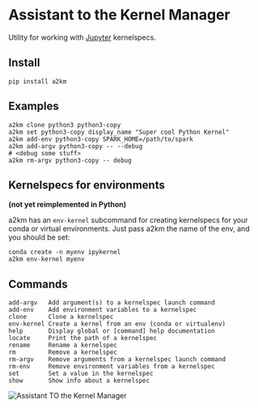 # Assistant to the Kernel Manager

Utility for working with [Jupyter](https://jupyter.org) kernelspecs.

## Install

```
pip install a2km
```

## Examples

```
a2km clone python3 python3-copy
a2km set python3-copy display_name "Super cool Python Kernel"
a2km add-env python3-copy SPARK_HOME=/path/to/spark
a2km add-argv python3-copy -- --debug
# <debug some stuff>
a2km rm-argv python3-copy -- debug
```

## Kernelspecs for environments

**(not yet reimplemented in Python)**

a2km has an `env-kernel` subcommand for creating kernelspecs for your conda or virtual environments.
Just pass a2km the name of the env, and you should be set:

```
conda create -n myenv ipykernel
a2km env-kernel myenv
```

## Commands

```
add-argv   Add argument(s) to a kernelspec launch command
add-env    Add environment variables to a kernelspec
clone      Clone a kernelspec
env-kernel Create a kernel from an env (conda or virtualenv)
help       Display global or [command] help documentation
locate     Print the path of a kernelspec
rename     Rename a kernelspec
rm         Remove a kernelspec
rm-argv    Remove arguments from a kernelspec launch command
rm-env     Remove environment variables from a kernelspec
set        Set a value in the kernelspec
show       Show info about a kernelspec
```

![Assistant TO the Kernel Manager](http://i.imgur.com/F0WLaYR.jpg)
